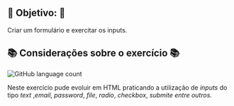 ## :dart: Objetivo: :dart:

Criar um formulário e exercitar os inputs.

## :books: Considerações sobre o exercício :books:

![GitHub language count](https://img.shields.io/github/languages/count/agathateixeira/estudos-html-e-css)

Neste exercício pude evoluir em HTML praticando a utilização de _inputs_ do tipo _text_ ,_email_, _password_, _file_, _radio_, _checkbox_, _submite entre outros._
